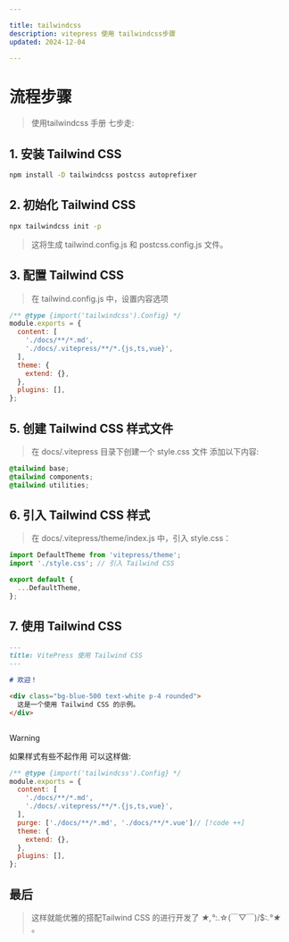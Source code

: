 ```yaml
---

title: tailwindcss
description: vitepress 使用 tailwindcss步骤
updated: 2024-12-04

---
```


# 流程步骤

<UpdatedTime :updated="$frontmatter.updated" />

> 使用tailwindcss 手册 七步走:

## 1. 安装 Tailwind CSS

```bash
npm install -D tailwindcss postcss autoprefixer
```

## 2. 初始化 Tailwind CSS

```bash
npx tailwindcss init -p
```
>这将生成 tailwind.config.js 和 postcss.config.js 文件。

## 3. 配置 Tailwind CSS

> 在 tailwind.config.js 中，设置内容选项
```javascript
/** @type {import('tailwindcss').Config} */
module.exports = {
  content: [
    './docs/**/*.md',
    './docs/.vitepress/**/*.{js,ts,vue}',
  ],
  theme: {
    extend: {},
  },
  plugins: [],
};
```

## 5. 创建 Tailwind CSS 样式文件

>在 docs/.vitepress 目录下创建一个 style.css 文件 添加以下内容:
```css
@tailwind base;
@tailwind components;
@tailwind utilities;
```

## 6. 引入 Tailwind CSS 样式

>在 docs/.vitepress/theme/index.js 中，引入 style.css：

```javascript
import DefaultTheme from 'vitepress/theme';
import './style.css'; // 引入 Tailwind CSS

export default {
  ...DefaultTheme,
};
```

## 7. 使用 Tailwind CSS

```markdown
---
title: VitePress 使用 Tailwind CSS
---

# 欢迎！

<div class="bg-blue-500 text-white p-4 rounded">
  这是一个使用 Tailwind CSS 的示例。
</div>



```

> [!WARNING]
> 如果样式有些不起作用 可以这样做:

```javascript
/** @type {import('tailwindcss').Config} */
module.exports = {
  content: [
    './docs/**/*.md',
    './docs/.vitepress/**/*.{js,ts,vue}',
  ],
  purge: ['./docs/**/*.md', './docs/**/*.vue']// [!code ++]
  theme: {
    extend: {},
  },
  plugins: [],
};

```

## 最后

> 这样就能优雅的搭配Tailwind CSS 的进行开发了 *★,°*:.☆(￣▽￣)/$:*.°★* 。
